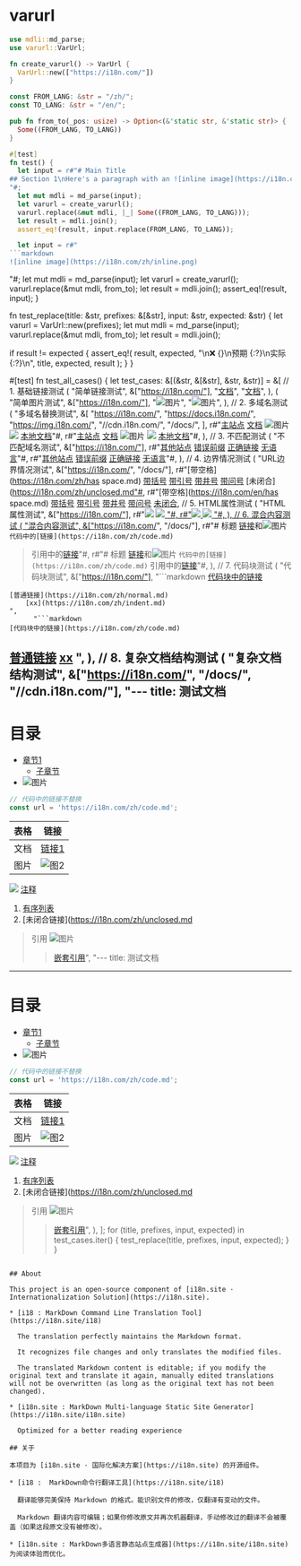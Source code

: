 # varurl

```rust
use mdli::md_parse;
use varurl::VarUrl;

fn create_varurl() -> VarUrl {
  VarUrl::new(["https://i18n.com/"])
}

const FROM_LANG: &str = "/zh/";
const TO_LANG: &str = "/en/";

pub fn from_to(_pos: usize) -> Option<(&'static str, &'static str)> {
  Some((FROM_LANG, TO_LANG))
}

#[test]
fn test() {
  let input = r#"# Main Title
## Section 1\nHere's a paragraph with an ![inline image](https://i18n.com/zh/inline.png) and a [link](https://i18n.com/test/zh/doc.md) mixed in
"#;
  let mut mdli = md_parse(input);
  let varurl = create_varurl();
  varurl.replace(&mut mdli, |_| Some((FROM_LANG, TO_LANG)));
  let result = mdli.join();
  assert_eq!(result, input.replace(FROM_LANG, TO_LANG));

  let input = r#"
```markdown
![inline image](https://i18n.com/zh/inline.png)
```
"#;
  let mut mdli = md_parse(input);
  let varurl = create_varurl();
  varurl.replace(&mut mdli, from_to);
  let result = mdli.join();
  assert_eq!(result, input);
}

fn test_replace(title: &str, prefixes: &[&str], input: &str, expected: &str) {
  let varurl = VarUrl::new(prefixes);
  let mut mdli = md_parse(input);
  varurl.replace(&mut mdli, from_to);
  let result = mdli.join();

  if result != expected {
    assert_eq!(
      result, expected,
      "\n❌ {}\n预期 {:?}\n实际 {:?}\n",
      title, expected, result
    );
  }
}

#[test]
fn test_all_cases() {
  let test_cases: &[(&str, &[&str], &str, &str)] = &[
    // 1. 基础链接测试
    (
      "简单链接测试",
      &["https://i18n.com/"],
      "[文档](https://i18n.com/zh/doc.md)",
      "[文档](https://i18n.com/en/doc.md)",
    ),
    (
      "简单图片测试",
      &["https://i18n.com/"],
      "![图片](https://i18n.com/zh/test.png)",
      "![图片](https://i18n.com/en/test.png)",
    ),
    // 2. 多域名测试
    (
      "多域名替换测试",
      &[
        "https://i18n.com/",
        "https://docs.i18n.com/",
        "https://img.i18n.com/",
        "//cdn.i18n.com/",
        "/docs/",
      ],
      r#"[主站点](https://i18n.com/zh/main.md)
[文档](https://docs.i18n.com/zh/api.md)
![图片](https://img.i18n.com/zh/test.png)
<img src="//cdn.i18n.com/zh/icon.png">
[本地文档](/docs/zh/guide.md)"#,
      r#"[主站点](https://i18n.com/en/main.md)
[文档](https://docs.i18n.com/en/api.md)
![图片](https://img.i18n.com/en/test.png)
<img src="//cdn.i18n.com/en/icon.png">
[本地文档](/docs/en/guide.md)"#,
    ),
    // 3. 不匹配测试
    (
      "不匹配域名测试",
      &["https://i18n.com/"],
      r#"[其他站点](https://other.com/zh/doc.md)
[错误前缀](https://wrong.i18n.com/zh/doc.md)
[正确链接](https://i18n.com/zh/doc.md)
[无语言](https://i18n.com/doc.md)"#,
      r#"[其他站点](https://other.com/zh/doc.md)
[错误前缀](https://wrong.i18n.com/zh/doc.md)
[正确链接](https://i18n.com/en/doc.md)
[无语言](https://i18n.com/doc.md)"#,
    ),
    // 4. 边界情况测试
    (
      "URL边界情况测试",
      &["https://i18n.com/", "/docs/"],
      r#"[带空格](https://i18n.com/zh/has space.md)
[带括号](/docs/zh/has(paren).md)
[带引号](https://i18n.com/zh/has"quote".md)
[带井号](https://i18n.com/zh/has#hash.md)
[带问号](https://i18n.com/zh/has?query=1)
[未闭合](https://i18n.com/zh/unclosed.md"#,
      r#"[带空格](https://i18n.com/en/has space.md)
[带括号](/docs/en/has(paren).md)
[带引号](https://i18n.com/en/has"quote".md)
[带井号](https://i18n.com/en/has#hash.md)
[带问号](https://i18n.com/en/has?query=1)
[未闭合](https://i18n.com/zh/unclosed.md"#,
    ),
    // 5. HTML属性测试
    (
      "HTML属性测试",
      &["https://i18n.com/"],
      r#"<img src="https://i18n.com/zh/img.png">
<a href="https://i18n.com/zh/link.md">
<img src="https://i18n.com/zh/img.png" />
<a href="https://i18n.com/zh/link.md"/>"#,
      r#"<img src="https://i18n.com/en/img.png">
<a href="https://i18n.com/en/link.md">
<img src="https://i18n.com/en/img.png" />
<a href="https://i18n.com/en/link.md"/>"#,
    ),
    // 6. 混合内容测试
    (
      "混合内容测试",
      &["https://i18n.com/", "/docs/"],
      r#"# 标题
[链接](https://i18n.com/zh/doc.md)和![图片](/docs/zh/img.png)
`代码中的[链接](https://i18n.com/zh/code.md)`
> 引用中的[链接](https://i18n.com/zh/quote.md)"#,
      r#"# 标题
[链接](https://i18n.com/en/doc.md)和![图片](/docs/en/img.png)
`代码中的[链接](https://i18n.com/zh/code.md)`
> 引用中的[链接](https://i18n.com/en/quote.md)"#,
    ),
    // 7. 代码块测试
    (
      "代码块测试",
      &["https://i18n.com/"],
      "```markdown
[代码块中的链接](https://i18n.com/zh/code.md)
```
[普通链接](https://i18n.com/zh/normal.md)
    [xx](https://i18n.com/zh/indent.md)
",
      "```markdown
[代码块中的链接](https://i18n.com/zh/code.md)
```
[普通链接](https://i18n.com/en/normal.md)
    [xx](https://i18n.com/en/indent.md)
",
    ),
    // 8. 复杂文档结构测试
    (
      "复杂文档结构测试",
      &["https://i18n.com/", "/docs/", "//cdn.i18n.com/"],
      "---
title: 测试文档
---

# 目录
* [章节1](/docs/zh/ch1.md)
  * [子章节](https://i18n.com/zh/sub.md)
* ![图片](//cdn.i18n.com/zh/img.png)

```js
// 代码中的链接不替换
const url = 'https://i18n.com/zh/code.md';
```

| 表格 | 链接 |
|------|------|
| 文档 | [链接1](https://i18n.com/zh/t1.md) |
| 图片 | ![图2](/docs/zh/t2.png) |

<div class=\"note\">
  <img src=\"https://i18n.com/zh/note.png\">
  <a href=\"/docs/zh/note.md\">注释</a>
</div>

1. [有序列表](https://i18n.com/zh/list.md)
2. [未闭合链接](https://i18n.com/zh/unclosed.md

> 引用
> ![图片](https://i18n.com/zh/quote.png)
>> [嵌套引用](/docs/zh/nested.md)",
      "---
title: 测试文档
---

# 目录
* [章节1](/docs/en/ch1.md)
  * [子章节](https://i18n.com/en/sub.md)
* ![图片](//cdn.i18n.com/en/img.png)

```js
// 代码中的链接不替换
const url = 'https://i18n.com/zh/code.md';
```

| 表格 | 链接 |
|------|------|
| 文档 | [链接1](https://i18n.com/en/t1.md) |
| 图片 | ![图2](/docs/en/t2.png) |

<div class=\"note\">
  <img src=\"https://i18n.com/en/note.png\">
  <a href=\"/docs/en/note.md\">注释</a>
</div>

1. [有序列表](https://i18n.com/en/list.md)
2. [未闭合链接](https://i18n.com/zh/unclosed.md

> 引用
> ![图片](https://i18n.com/en/quote.png)
>> [嵌套引用](/docs/en/nested.md)",
    ),
  ];
  for (title, prefixes, input, expected) in test_cases.iter() {
    test_replace(title, prefixes, input, expected);
  }
}
```

## About

This project is an open-source component of [i18n.site ⋅ Internationalization Solution](https://i18n.site).

* [i18 : MarkDown Command Line Translation Tool](https://i18n.site/i18)

  The translation perfectly maintains the Markdown format.

  It recognizes file changes and only translates the modified files.

  The translated Markdown content is editable; if you modify the original text and translate it again, manually edited translations will not be overwritten (as long as the original text has not been changed).

* [i18n.site : MarkDown Multi-language Static Site Generator](https://i18n.site/i18n.site)

  Optimized for a better reading experience

## 关于

本项目为 [i18n.site ⋅ 国际化解决方案](https://i18n.site) 的开源组件。

* [i18 :  MarkDown命令行翻译工具](https://i18n.site/i18)

  翻译能够完美保持 Markdown 的格式。能识别文件的修改，仅翻译有变动的文件。

  Markdown 翻译内容可编辑；如果你修改原文并再次机器翻译，手动修改过的翻译不会被覆盖（如果这段原文没有被修改）。

* [i18n.site : MarkDown多语言静态站点生成器](https://i18n.site/i18n.site) 为阅读体验而优化。